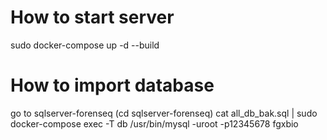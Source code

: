 
# How to start server

sudo docker-compose up -d --build
# How to import database

go to sqlserver-forenseq (cd sqlserver-forenseq)
cat all_db_bak.sql | sudo docker-compose exec -T db /usr/bin/mysql -uroot -p12345678 fgxbio
